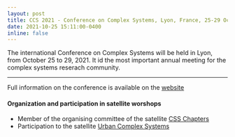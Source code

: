 ```yaml
---
layout: post
title: CCS 2021 - Conference on Complex Systems, Lyon, France, 25-29 October 2021
date: 2021-10-25 15:11:00-0400
inline: false
---
```


The international Conference on Complex Systems will be held in Lyon, from October 25 to 29, 2021. It id the most important annual meeting for the complex systems reserach community.

***

Full information on the conference is available on the [website](https://ccs2021.univ-lyon1.fr/#HOME)

#### Organization and participation in satellite worshops
* Member of the organising committee of the satellite [CSS Chapters](https://compsysfrance.wixsite.com/chapters)
* Participation to the satellite [Urban Complex Systems](https://urbcompsys.github.io/)
